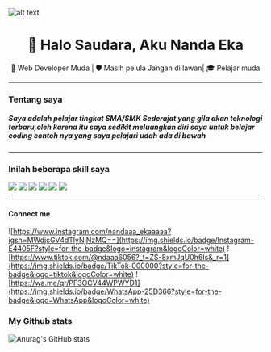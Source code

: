 ![alt text](github-header-image(1).png)

<h1 align="center">👋 Halo Saudara, Aku Nanda Eka</h1>

<p align="center">
  🚀 Web Developer Muda | 🛡 Masih pelula Jangan di lawan| 🎓 Pelajar muda 
</p>

---

### Tentang saya

##### Saya adalah pelajar tingkat SMA/SMK Sederajat yang gila akan teknologi terbaru,oleh karena itu saya sedikit meluangkan diri saya untuk belajar coding contoh nya yang saya pelajari udah ada di bawah


----

### Inilah beberapa skill saya 

<img src="https://img.shields.io/badge/ChatGPT-74aa9c?style=for-the-badge&logo=openai&logoColor=white" /> <img src="https://img.shields.io/badge/ngrok-140648?style=for-the-badge&logo=Ngrok&logoColor=white" /> <img src="https://img.shields.io/badge/C%2B%2B-00599C?style=for-the-badge&logo=c%2B%2B&logoColor=white" /> <img src="https://img.shields.io/badge/CSS3-1572B6?style=for-the-badge&logo=css3&logoColor=white" /> <img src="https://img.shields.io/badge/HTML5-E34F26?style=for-the-badge&logo=html5&logoColor=white" /> <img src="https://img.shields.io/badge/PHP-777BB4?style=for-the-badge&logo=php&logoColor=white" />

-------

#### Connect me

![https://www.instagram.com/nandaaa_ekaaaaa?igsh=MWdjcGV4dTlyNjNzMQ==](https://img.shields.io/badge/Instagram-E4405F?style=for-the-badge&logo=instagram&logoColor=white)  ![https://www.tiktok.com/@ndaaa6056?_t=ZS-8xmJqU0h6Is&_r=1](https://img.shields.io/badge/TikTok-000000?style=for-the-badge&logo=tiktok&logoColor=white)       ![https://wa.me/qr/PF3OCV44WPWYD1](https://img.shields.io/badge/WhatsApp-25D366?style=for-the-badge&logo=WhatsApp&logoColor=white)


### My Github stats
![Anurag's GitHub stats](https://github-readme-stats.vercel.app/api?username=anuraghazra&show_icons=true)